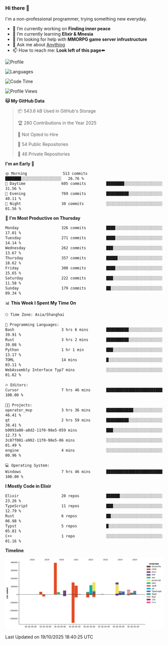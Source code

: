### Hi there 👋

I'm a non-professional programmer, trying something new everyday.

<!--
**dyzdyz010/dyzdyz010** is a ✨ _special_ ✨ repository because its `README.md` (this file) appears on your GitHub profile.
-->

- 🔭 I’m currently working on **Finding inner peace**
- 🌱 I’m currently learning **Elixir & Mnesia**
- 🤔 I’m looking for help with **MMORPG game server infrustructure**
- 💬 Ask me about [Anything](https://github.com/dyzdyz010/dyzdyz010/issues)
- 📫 How to reach me: **Look left of this page⬅️**

<!-- - 👯 I’m looking to collaborate on
- 😄 Pronouns: ...
- ⚡ Fun fact: ...
 -->
 
![Profile](https://github-readme-stats.vercel.app/api?username=dyzdyz010&count_private=true&show_icons=true&theme=dracula)

![Languages](https://github-readme-stats.vercel.app/api/top-langs/?username=dyzdyz010&layout=compact&theme=dracula)

<!--START_SECTION:waka-->
![Code Time](http://img.shields.io/badge/Code%20Time-2%2C136%20hrs%2036%20mins-blue)

![Profile Views](http://img.shields.io/badge/Profile%20Views-0-blue)

**🐱 My GitHub Data** 

> 📦 543.6 kB Used in GitHub's Storage 
 > 
> 🏆 280 Contributions in the Year 2025
 > 
> 🚫 Not Opted to Hire
 > 
> 📜 54 Public Repositories 
 > 
> 🔑 46 Private Repositories 
 > 
**I'm an Early 🐤** 

```text
🌞 Morning                513 commits         ███████░░░░░░░░░░░░░░░░░░   26.76 % 
🌆 Daytime                605 commits         ████████░░░░░░░░░░░░░░░░░   31.56 % 
🌃 Evening                769 commits         ██████████░░░░░░░░░░░░░░░   40.11 % 
🌙 Night                  30 commits          ░░░░░░░░░░░░░░░░░░░░░░░░░   01.56 % 
```
📅 **I'm Most Productive on Thursday** 

```text
Monday                   326 commits         ████░░░░░░░░░░░░░░░░░░░░░   17.01 % 
Tuesday                  271 commits         ████░░░░░░░░░░░░░░░░░░░░░   14.14 % 
Wednesday                262 commits         ███░░░░░░░░░░░░░░░░░░░░░░   13.67 % 
Thursday                 357 commits         █████░░░░░░░░░░░░░░░░░░░░   18.62 % 
Friday                   300 commits         ████░░░░░░░░░░░░░░░░░░░░░   15.65 % 
Saturday                 222 commits         ███░░░░░░░░░░░░░░░░░░░░░░   11.58 % 
Sunday                   179 commits         ██░░░░░░░░░░░░░░░░░░░░░░░   09.34 % 
```


📊 **This Week I Spent My Time On** 

```text
🕑︎ Time Zone: Asia/Shanghai

💬 Programming Languages: 
Bash                     3 hrs 6 mins        ██████████░░░░░░░░░░░░░░░   39.91 % 
Rust                     3 hrs 2 mins        ██████████░░░░░░░░░░░░░░░   39.08 % 
Python                   1 hr 1 min          ███░░░░░░░░░░░░░░░░░░░░░░   13.17 % 
TOML                     14 mins             █░░░░░░░░░░░░░░░░░░░░░░░░   03.11 % 
WebAssembly Interface Typ7 mins              ░░░░░░░░░░░░░░░░░░░░░░░░░   01.62 % 

🔥 Editors: 
Cursor                   7 hrs 46 mins       █████████████████████████   100.00 % 

🐱‍💻 Projects: 
operator_mvp             3 hrs 36 mins       ████████████░░░░░░░░░░░░░   46.41 % 
qt                       2 hrs 59 mins       ██████████░░░░░░░░░░░░░░░   38.41 % 
b0093a00-a8d2-11f0-98e5-059 mins             ███░░░░░░░░░░░░░░░░░░░░░░   12.73 % 
3c87f001-a902-11f0-98e5-06 mins              ░░░░░░░░░░░░░░░░░░░░░░░░░   01.49 % 
engine                   4 mins              ░░░░░░░░░░░░░░░░░░░░░░░░░   00.96 % 

💻 Operating System: 
Windows                  7 hrs 46 mins       █████████████████████████   100.00 % 
```

**I Mostly Code in Elixir** 

```text
Elixir                   20 repos            ██████░░░░░░░░░░░░░░░░░░░   23.26 % 
TypeScript               11 repos            ███░░░░░░░░░░░░░░░░░░░░░░   12.79 % 
Rust                     6 repos             ██░░░░░░░░░░░░░░░░░░░░░░░   06.98 % 
Typst                    5 repos             █░░░░░░░░░░░░░░░░░░░░░░░░   05.81 % 
C++                      1 repo              ░░░░░░░░░░░░░░░░░░░░░░░░░   01.16 % 
```



**Timeline**

![Lines of Code chart](https://raw.githubusercontent.com/dyzdyz010/dyzdyz010/master/assets/bar_graph.png)


 Last Updated on 19/10/2025 18:40:25 UTC
<!--END_SECTION:waka-->
